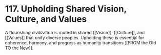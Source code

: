 # 117. Upholding Shared Vision, Culture, and Values

A flourishing civilization is rooted in shared [[Vision]], [[Culture]], and [[Values]] that unify diverse peoples. Upholding these is essential for coherence, harmony, and progress as humanity transitions [[FROM the Old TO the New]].